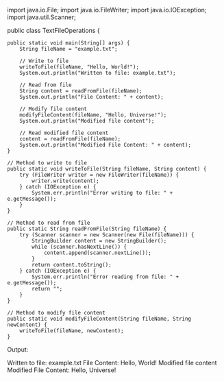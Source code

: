 import java.io.File;
import java.io.FileWriter;
import java.io.IOException;
import java.util.Scanner;

public class TextFileOperations {

    public static void main(String[] args) {
        String fileName = "example.txt";

        // Write to file
        writeToFile(fileName, "Hello, World!");
        System.out.println("Written to file: example.txt");

        // Read from file
        String content = readFromFile(fileName);
        System.out.println("File Content: " + content);

        // Modify file content
        modifyFileContent(fileName, "Hello, Universe!");
        System.out.println("Modified file content");

        // Read modified file content
        content = readFromFile(fileName);
        System.out.println("Modified File Content: " + content);
    }

    // Method to write to file
    public static void writeToFile(String fileName, String content) {
        try (FileWriter writer = new FileWriter(fileName)) {
            writer.write(content);
        } catch (IOException e) {
            System.err.println("Error writing to file: " + e.getMessage());
        }
    }

    // Method to read from file
    public static String readFromFile(String fileName) {
        try (Scanner scanner = new Scanner(new File(fileName))) {
            StringBuilder content = new StringBuilder();
            while (scanner.hasNextLine()) {
                content.append(scanner.nextLine());
            }
            return content.toString();
        } catch (IOException e) {
            System.err.println("Error reading from file: " + e.getMessage());
            return "";
        }
    }

    // Method to modify file content
    public static void modifyFileContent(String fileName, String newContent) {
        writeToFile(fileName, newContent);
    }

Output:

Written to file: example.txt
File Content: Hello, World!
Modified file content
Modified File Content: Hello, Universe!
